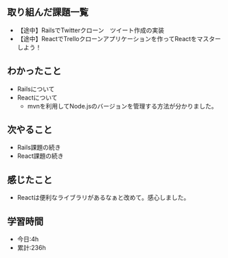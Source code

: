 ## 取り組んだ課題一覧
-  【途中】RailsでTwitterクローン　ツイート作成の実装
-  【途中】ReactでTrelloクローンアプリケーションを作ってReactをマスターしよう！

## わかったこと
- Railsについて
- Reactについて
  - mvnを利用してNode.jsのバージョンを管理する方法が分かりました。
 
## 次やること
- Rails課題の続き
- React課題の続き

## 感じたこと
- Reactは便利なライブラリがあるなぁと改めて。感心しました。
## 学習時間
- 今日:4h
- 累計:236h
